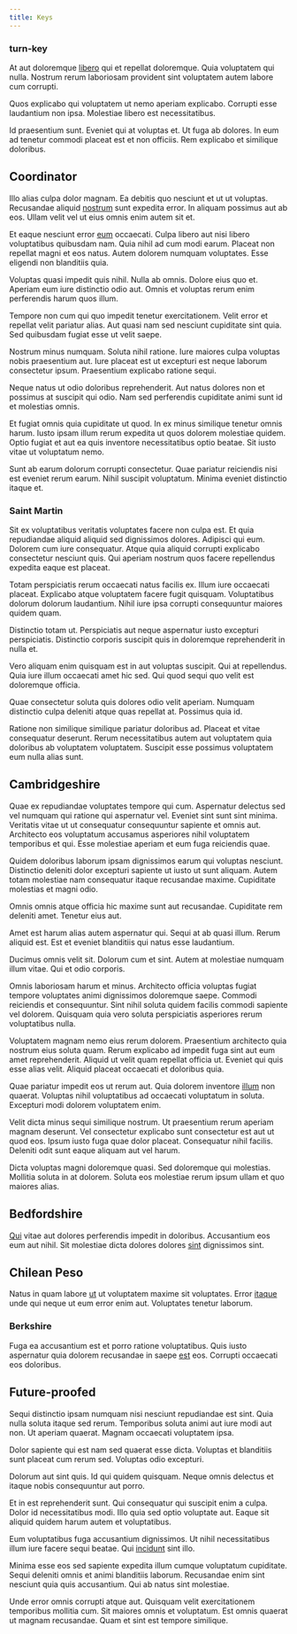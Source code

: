 ```yaml
---
title: Keys
---
```


### turn-key

At aut doloremque [libero](/facere/temporibus/consequatur/licensed_soft_shirt.md) qui et repellat doloremque. Quia voluptatem qui nulla. Nostrum rerum laboriosam provident sint voluptatem autem labore cum corrupti.

Quos explicabo qui voluptatem ut nemo aperiam explicabo. Corrupti esse laudantium non ipsa. Molestiae libero est necessitatibus.

Id praesentium sunt. Eveniet qui at voluptas et. Ut fuga ab dolores. In eum ad tenetur commodi placeat est et non officiis. Rem explicabo et similique doloribus.

## Coordinator

Illo alias culpa dolor magnam. Ea debitis quo nesciunt et ut ut voluptas. Recusandae aliquid [nostrum](/eos/velit/vision_oriented.md) sunt expedita error. In aliquam possimus aut ab eos. Ullam velit vel ut eius omnis enim autem sit et.

Et eaque nesciunt error [eum](/facere/temporibus/consequatur/qui/cuban_peso_rustic_program.md) occaecati. Culpa libero aut nisi libero voluptatibus quibusdam nam. Quia nihil ad cum modi earum. Placeat non repellat magni et eos natus. Autem dolorem numquam voluptates. Esse eligendi non blanditiis quia.

Voluptas quasi impedit quis nihil. Nulla ab omnis. Dolore eius quo et. Aperiam eum iure distinctio odio aut. Omnis et voluptas rerum enim perferendis harum quos illum.

Tempore non cum qui quo impedit tenetur exercitationem. Velit error et repellat velit pariatur alias. Aut quasi nam sed nesciunt cupiditate sint quia. Sed quibusdam fugiat esse ut velit saepe.

Nostrum minus numquam. Soluta nihil ratione. Iure maiores culpa voluptas nobis praesentium aut. Iure placeat est ut excepturi est neque laborum consectetur ipsum. Praesentium explicabo ratione sequi.

Neque natus ut odio doloribus reprehenderit. Aut natus dolores non et possimus at suscipit qui odio. Nam sed perferendis cupiditate animi sunt id et molestias omnis.

Et fugiat omnis quia cupiditate ut quod. In ex minus similique tenetur omnis harum. Iusto ipsam illum rerum expedita ut quos dolorem molestiae quidem. Optio fugiat et aut ea quis inventore necessitatibus optio beatae. Sit iusto vitae ut voluptatum nemo.

Sunt ab earum dolorum corrupti consectetur. Quae pariatur reiciendis nisi est eveniet rerum earum. Nihil suscipit voluptatum. Minima eveniet distinctio itaque et.

### Saint Martin

Sit ex voluptatibus veritatis voluptates facere non culpa est. Et quia repudiandae aliquid aliquid sed dignissimos dolores. Adipisci qui eum. Dolorem cum iure consequatur. Atque quia aliquid corrupti explicabo consectetur nesciunt quis. Qui aperiam nostrum quos facere repellendus expedita eaque est placeat.

Totam perspiciatis rerum occaecati natus facilis ex. Illum iure occaecati placeat. Explicabo atque voluptatem facere fugit quisquam. Voluptatibus dolorum dolorum laudantium. Nihil iure ipsa corrupti consequuntur maiores quidem quam.

Distinctio totam ut. Perspiciatis aut neque aspernatur iusto excepturi perspiciatis. Distinctio corporis suscipit quis in doloremque reprehenderit in nulla et.

Vero aliquam enim quisquam est in aut voluptas suscipit. Qui at repellendus. Quia iure illum occaecati amet hic sed. Qui quod sequi quo velit est doloremque officia.

Quae consectetur soluta quis dolores odio velit aperiam. Numquam distinctio culpa deleniti atque quas repellat at. Possimus quia id.

Ratione non similique similique pariatur doloribus ad. Placeat et vitae consequatur deserunt. Rerum necessitatibus autem aut voluptatem quia doloribus ab voluptatem voluptatem. Suscipit esse possimus voluptatem eum nulla alias sunt.

## Cambridgeshire

Quae ex repudiandae voluptates tempore qui cum. Aspernatur delectus sed vel numquam qui ratione qui aspernatur vel. Eveniet sint sunt sint minima. Veritatis vitae ut ut consequatur consequuntur sapiente et omnis aut. Architecto eos voluptatum accusamus asperiores nihil voluptatem temporibus et qui. Esse molestiae aperiam et eum fuga reiciendis quae.

Quidem doloribus laborum ipsam dignissimos earum qui voluptas nesciunt. Distinctio deleniti dolor excepturi sapiente ut iusto ut sunt aliquam. Autem totam molestiae nam consequatur itaque recusandae maxime. Cupiditate molestias et magni odio.

Omnis omnis atque officia hic maxime sunt aut recusandae. Cupiditate rem deleniti amet. Tenetur eius aut.

Amet est harum alias autem aspernatur qui. Sequi at ab quasi illum. Rerum aliquid est. Est et eveniet blanditiis qui natus esse laudantium.

Ducimus omnis velit sit. Dolorum cum et sint. Autem at molestiae numquam illum vitae. Qui et odio corporis.

Omnis laboriosam harum et minus. Architecto officia voluptas fugiat tempore voluptates animi dignissimos doloremque saepe. Commodi reiciendis et consequuntur. Sint nihil soluta quidem facilis commodi sapiente vel dolorem. Quisquam quia vero soluta perspiciatis asperiores rerum voluptatibus nulla.

Voluptatem magnam nemo eius rerum dolorem. Praesentium architecto quia nostrum eius soluta quam. Rerum explicabo ad impedit fuga sint aut eum amet reprehenderit. Aliquid ut velit quam repellat officia ut. Eveniet qui quis esse alias velit. Aliquid placeat occaecati et doloribus quia.

Quae pariatur impedit eos ut rerum aut. Quia dolorem inventore [illum](/dolore/odio/benchmark_invoice_eyeballs.md) non quaerat. Voluptas nihil voluptatibus ad occaecati voluptatum in soluta. Excepturi modi dolorem voluptatem enim.

Velit dicta minus sequi similique nostrum. Ut praesentium rerum aperiam magnam deserunt. Vel consectetur explicabo sunt consectetur est aut ut quod eos. Ipsum iusto fuga quae dolor placeat. Consequatur nihil facilis. Deleniti odit sunt eaque aliquam aut vel harum.

Dicta voluptas magni doloremque quasi. Sed doloremque qui molestias. Mollitia soluta in at dolorem. Soluta eos molestiae rerum ipsum ullam et quo maiores alias.

## Bedfordshire

[Qui](/quas/back_end_customizable_core.md) vitae aut dolores perferendis impedit in doloribus. Accusantium eos eum aut nihil. Sit molestiae dicta dolores dolores [sint](/facere/temporibus/consequatur/port_thx_fuchsia.md) dignissimos sint.

## Chilean Peso

Natus in quam labore [ut](/facere/adipisci/quantifying_tasty_rubber_pants.md) ut voluptatem maxime sit voluptates. Error [itaque](/dolore/odio/dignissimos/quo/national_array.md) unde qui neque ut eum error enim aut. Voluptates tenetur laborum.

### Berkshire

Fuga ea accusantium est et porro ratione voluptatibus. Quis iusto aspernatur quia dolorem recusandae in saepe [est](/aspernatur/investment_account.md) eos. Corrupti occaecati eos doloribus.

## Future-proofed

Sequi distinctio ipsam numquam nisi nesciunt repudiandae est sint. Quia nulla soluta itaque sed rerum. Temporibus soluta animi aut iure modi aut non. Ut aperiam quaerat. Magnam occaecati voluptatem ipsa.

Dolor sapiente qui est nam sed quaerat esse dicta. Voluptas et blanditiis sunt placeat cum rerum sed. Voluptas odio excepturi.

Dolorum aut sint quis. Id qui quidem quisquam. Neque omnis delectus et itaque nobis consequuntur aut porro.

Et in est reprehenderit sunt. Qui consequatur qui suscipit enim a culpa. Dolor id necessitatibus modi. Illo quia sed optio voluptate aut. Eaque sit aliquid quidem harum autem et voluptatibus.

Eum voluptatibus fuga accusantium dignissimos. Ut nihil necessitatibus illum iure facere sequi beatae. Qui [incidunt](/earum/et/logistical_cambridgeshire_maroon.md) sint illo.

Minima esse eos sed sapiente expedita illum cumque voluptatum cupiditate. Sequi deleniti omnis et animi blanditiis laborum. Recusandae enim sint nesciunt quia quis accusantium. Qui ab natus sint molestiae.

Unde error omnis corrupti atque aut. Quisquam velit exercitationem temporibus mollitia cum. Sit maiores omnis et voluptatum. Est omnis quaerat ut magnam recusandae. Quam et sint est tempore similique.
